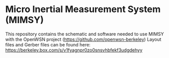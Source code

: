 # Micro Inertial Measurement System (MIMSY)

This repository contains the schematic and software needed to use MIMSY with the OpenWSN project (https://github.com/openwsn-berkeley)
Layout files and Gerber files can be found here: https://berkeley.box.com/s/v1fyagnpr0zo0snsvhbfekf3udgdehyy
